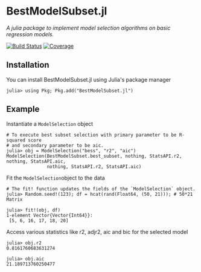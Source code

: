 # BestModelSubset.jl
*A julia package to implement model selection algorithms on basic regression models.*

[![Build Status](https://ci.appveyor.com/api/projects/status/github/waitasecant/BestModelSubset.jl?svg=true)](https://ci.appveyor.com/project/waitasecant/bestmodelsubset-jl)
[![Coverage](https://codecov.io/gh/waitasecant/BestModelSubset.jl/branch/main/graph/badge.svg?token=CWQH7S8IGZ)](https://codecov.io/gh/waitasecant/BestModelSubset.jl)

## Installation

You can install BestModelSubset.jl using Julia's package manager
```julia-repl
julia> using Pkg; Pkg.add("BestModelSubset.jl")
```
## Example

Instantiate a `ModelSelection` object
```julia-repl
# To execute best subset selection with primary parameter to be R-squared score  
# and secondary parameter to be aic.
julia> obj = ModelSelection("bess", "r2", "aic")
ModelSelection(BestModelSubset.best_subset, nothing, StatsAPI.r2, nothing, StatsAPI.aic,
               nothing, StatsAPI.r2, StatsAPI.aic)
```
Fit the `ModelSelection`object to the data
```julia-repl
# The fit! function updates the fields of the `ModelSelection` object.
julia> Random.seed!(123); df = hcat(rand(Float64, (50, 21))); # 50*21 Matrix

julia> fit!(obj, df)
1-element Vector{Vector{Int64}}:
 [5, 6, 16, 17, 18, 20]
```
Access various statistics like r2, adjr2, aic and bic for the selected model
```julia-repl
julia> obj.r2
0.8161760683631274

julia> obj.aic
21.189713760250477
```
